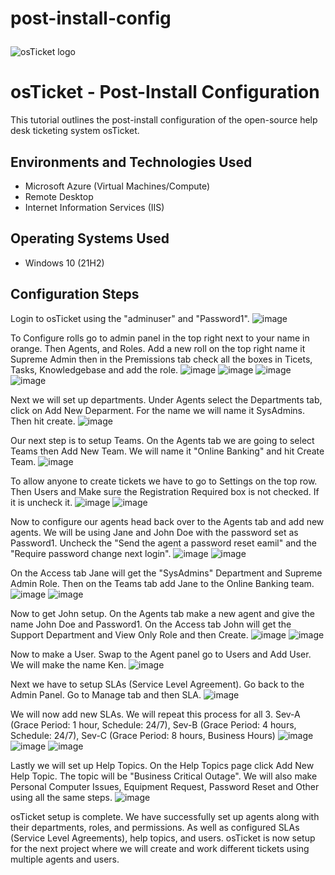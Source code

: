 # post-install-config<p align="center">
<img src="https://i.imgur.com/Clzj7Xs.png" alt="osTicket logo"/>
</p>

<h1>osTicket - Post-Install Configuration</h1>
This tutorial outlines the post-install configuration of the open-source help desk ticketing system osTicket.<br />

<h2>Environments and Technologies Used</h2>

- Microsoft Azure (Virtual Machines/Compute)
- Remote Desktop
- Internet Information Services (IIS)

<h2>Operating Systems Used </h2>

- Windows 10</b> (21H2)

<h2>Configuration Steps</h2>

Login to osTicket using the "adminuser" and "Password1".
![image](https://github.com/user-attachments/assets/30abd196-498d-4816-9848-d13441574a07)

To Configure rolls go to admin panel in the top right next to your name in orange. Then Agents, and Roles. Add a new roll on the top right name it Supreme Admin then in the Premissions tab check all the boxes in Ticets, Tasks, Knowledgebase and add the role.
![image](https://github.com/user-attachments/assets/1f1df5e5-1ce3-4da1-950b-bfd6c859af8f)
![image](https://github.com/user-attachments/assets/4aee6050-a182-414c-8e10-9805a810ac48)
![image](https://github.com/user-attachments/assets/a2d9b029-6aec-4c93-828f-8879397c4e14)
![image](https://github.com/user-attachments/assets/2a284ab1-3f5e-47aa-9f10-1a495dea89b9)

Next we will set up departments. Under Agents select the Departments tab, click on Add New Deparment. For the name we will name it SysAdmins. Then hit create.
![image](https://github.com/user-attachments/assets/4d7c6e95-96bc-48d3-8ca4-67591bfe2ba0)

Our next step is to setup Teams. On the Agents tab we are going to select Teams then Add New Team. We will name it "Online Banking" and hit Create Team.
![image](https://github.com/user-attachments/assets/555f8ac8-2a8f-494c-b28d-3096cbc428a3)

To allow anyone to create tickets we have to go to Settings on the top row. Then Users and Make sure the Registration Required box is not checked. If it is uncheck it.
![image](https://github.com/user-attachments/assets/cde721cf-78df-4925-8bc9-a8259c28e480)
![image](https://github.com/user-attachments/assets/eaaa5b90-25e8-4ce6-9f13-c7ec02dbe0fd)

Now to configure our agents head back over to the Agents tab and add new agents. We will be using Jane and John Doe with the password set as Password1. Uncheck the "Send the agent a password reset eamil" and the "Require password change next login".
![image](https://github.com/user-attachments/assets/60d4d247-cd5a-49e1-8e0f-63016903ca01)
![image](https://github.com/user-attachments/assets/0abe505d-d013-4211-9fec-08bdf928eef4)

On the Access tab Jane will get the "SysAdmins" Department and Supreme Admin Role. Then on the Teams tab add Jane to the Online Banking team.
![image](https://github.com/user-attachments/assets/cac6bdfc-16b8-4374-8b5d-e488c13f812a)
![image](https://github.com/user-attachments/assets/7e3d4757-fde1-4a73-aec3-c33e796adaa3)

Now to get John setup. On the Agents tab make a new agent and give the name John Doe and Password1. On the Access tab John will get the Support Department and View Only Role and then Create.
![image](https://github.com/user-attachments/assets/0b380786-134a-49d7-90d1-f19db457863c)
![image](https://github.com/user-attachments/assets/2fa87ed9-e470-4919-b658-243df7724851)

Now to make a User. Swap to the Agent panel go to Users and Add User. We will make the name Ken.
![image](https://github.com/user-attachments/assets/9277b2fd-f56f-4f4d-9d56-a26c7447aa74)

Next we have to setup SLAs (Service Level Agreement). Go back to the Admin Panel. Go to Manage tab and then SLA.
![image](https://github.com/user-attachments/assets/e7687f95-0e11-4ed3-a284-84375d6be5f7)

We will now add new SLAs. We will repeat this process for all 3. Sev-A (Grace Period: 1 hour, Schedule: 24/7), Sev-B (Grace Period: 4 hours, Schedule: 24/7), Sev-C (Grace Period: 8 hours, Business Hours)
![image](https://github.com/user-attachments/assets/ee2f8bce-7d02-47d6-89a4-d50f6d57679f)
![image](https://github.com/user-attachments/assets/56796c8c-8a19-435a-b7d9-8a8913dddfa6)
![image](https://github.com/user-attachments/assets/35b26bda-3e41-488b-8682-efb9e1c21a67)

Lastly we will set up Help Topics. On the Help Topics page click Add New Help Topic. The topic will be "Business Critical Outage". We will also make Personal Computer Issues, Equipment Request, Password Reset and Other using all the same steps.
![image](https://github.com/user-attachments/assets/398539d7-b294-4577-b285-6ef2458783d2)


osTicket setup is complete. We have successfully set up agents along with their departments, roles, and permissions. As well as configured SLAs (Service Level Agreements), help topics, and users. osTicket is now setup for the next project where we will create and work different tickets using multiple agents and users.

